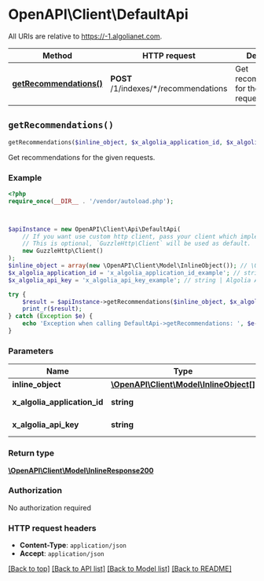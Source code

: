 # OpenAPI\Client\DefaultApi

All URIs are relative to https://-1.algolianet.com.

Method | HTTP request | Description
------------- | ------------- | -------------
[**getRecommendations()**](DefaultApi.md#getRecommendations) | **POST** /1/indexes/*/recommendations | Get recommendations for the given requests.


## `getRecommendations()`

```php
getRecommendations($inline_object, $x_algolia_application_id, $x_algolia_api_key): \OpenAPI\Client\Model\InlineResponse200
```

Get recommendations for the given requests.

### Example

```php
<?php
require_once(__DIR__ . '/vendor/autoload.php');



$apiInstance = new OpenAPI\Client\Api\DefaultApi(
    // If you want use custom http client, pass your client which implements `GuzzleHttp\ClientInterface`.
    // This is optional, `GuzzleHttp\Client` will be used as default.
    new GuzzleHttp\Client()
);
$inline_object = array(new \OpenAPI\Client\Model\InlineObject()); // \OpenAPI\Client\Model\InlineObject[]
$x_algolia_application_id = 'x_algolia_application_id_example'; // string | Algolia appID
$x_algolia_api_key = 'x_algolia_api_key_example'; // string | Algolia API key

try {
    $result = $apiInstance->getRecommendations($inline_object, $x_algolia_application_id, $x_algolia_api_key);
    print_r($result);
} catch (Exception $e) {
    echo 'Exception when calling DefaultApi->getRecommendations: ', $e->getMessage(), PHP_EOL;
}
```

### Parameters

Name | Type | Description  | Notes
------------- | ------------- | ------------- | -------------
 **inline_object** | [**\OpenAPI\Client\Model\InlineObject[]**](../Model/InlineObject.md)|  |
 **x_algolia_application_id** | **string**| Algolia appID | [optional]
 **x_algolia_api_key** | **string**| Algolia API key | [optional]

### Return type

[**\OpenAPI\Client\Model\InlineResponse200**](../Model/InlineResponse200.md)

### Authorization

No authorization required

### HTTP request headers

- **Content-Type**: `application/json`
- **Accept**: `application/json`

[[Back to top]](#) [[Back to API list]](../../README.md#endpoints)
[[Back to Model list]](../../README.md#models)
[[Back to README]](../../README.md)

